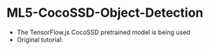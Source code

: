 # ML5-CocoSSD-Object-Detection

- The TensorFlow.js CocoSSD pretrained model is being used
- Original tutorial: [](https://codelabs.developers.google.com/codelabs/tensorflowjs-object-detection?hl=en#0)
